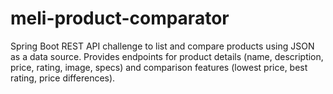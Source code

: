 # meli-product-comparator
Spring Boot REST API challenge to list and compare products using JSON as a data source. Provides endpoints for product details (name, description, price, rating, image, specs) and comparison features (lowest price, best rating, price differences).
